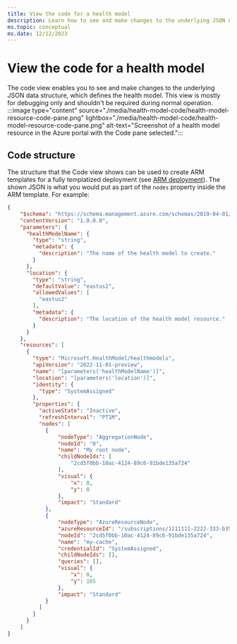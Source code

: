 ```yaml
---
title: View the code for a health model
description: Learn how to see and make changes to the underlying JSON data structure for a health model resource by using code view.
ms.topic: conceptual
ms.date: 12/12/2023
---
```


# View the code for a health model

The code view enables you to see and make changes to the underlying JSON data structure, which defines the health model. This view is mostly for debugging only and shouldn't be required during normal operation.
:::image type="content" source="./media/health-model-code/health-model-resource-code-pane.png" lightbox="./media/health-model-code/health-model-resource-code-pane.png" alt-text="Screenshot of a health model resource in the Azure portal with the Code pane selected.":::

## Code structure

The structure that the Code view shows can be used to create ARM templates for a fully templatized deployment (see [ARM deployment](./health-model-create-with-arm-template.md)). The shown JSON is what you would put as part of the `nodes` property inside the ARM template. For example:

```json
{
    "$schema": "https://schema.management.azure.com/schemas/2019-04-01/deploymentTemplate.json#",
    "contentVersion": "1.0.0.0",
    "parameters": {
      "healthModelName": {
        "type": "string",
        "metadata": {
          "description": "The name of the health model to create."
        }
      },
      "location": {
        "type": "string",
        "defaultValue": "eastus2",
        "allowedValues": [
          "eastus2"
        ],
        "metadata": {
          "description": "The location of the health model resource."
        }
      }
    },
    "resources": [
      {
        "type": "Microsoft.HealthModel/healthmodels",
        "apiVersion": "2022-11-01-preview",
        "name": "[parameters('healthModelName')]",
        "location": "[parameters('location')]",
        "identity": {
          "type": "SystemAssigned"
        },
        "properties": {
          "activeState": "Inactive",
          "refreshInterval": "PT1M",
          "nodes": [
            {
                "nodeType": "AggregationNode",
                "nodeId": "0",
                "name": "My root node",
                "childNodeIds": [
                    "2cd5f0bb-10ac-4124-89c6-91bde135a724"
                ],
                "visual": {
                    "x": 0,
                    "y": 0
                },
                "impact": "Standard"
            },
            {
                "nodeType": "AzureResourceNode",
                "azureResourceId": "/subscriptions/1111111-2222-333-b352-828cbd55d6f4/resourceGroups/my-rg/providers/Microsoft.Cache/Redis/my-cache",
                "nodeId": "2cd5f0bb-10ac-4124-89c6-91bde135a724",
                "name": "my-cache",
                "credentialId": "SystemAssigned",
                "childNodeIds": [],
                "queries": [],
                "visual": {
                    "x": 0,
                    "y": 165
                },
                "impact": "Standard"
            }
          ]
        }
      }
    ]
}
```
